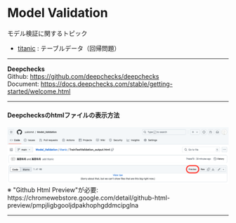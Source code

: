 # Model Validation
モデル検証に関するトピック

- [titanic](./titanic) : テーブルデータ（回帰問題）

***
**Deepchecks**  
Github: https://github.com/deepchecks/deepchecks  
Document: https://docs.deepchecks.com/stable/getting-started/welcome.html

***
#### Deepchecksのhtmlファイルの表示方法
<img src="display_images/github_preview.png" alt="classes">  
※ "Github Html Preview"が必要: https://chromewebstore.google.com/detail/github-html-preview/pmpjligbgooljdpakhophgddmcipglna

***
